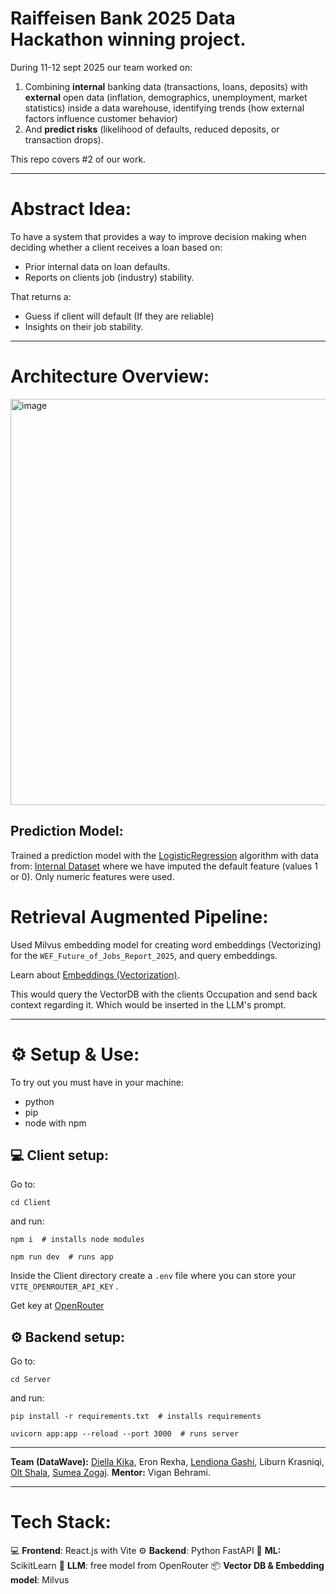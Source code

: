 # Raiffeisen Bank 2025 Data Hackathon winning project.

During 11-12 sept 2025 our team worked on:

1. Combining **internal** banking data (transactions, loans, deposits) with **external** open data (inflation, demographics, unemployment, market statistics) inside a data warehouse, identifying trends (how external factors influence customer behavior)
2. And **predict risks** (likelihood of defaults, reduced deposits, or transaction drops).

This repo covers #2 of our work.

---

# Abstract Idea:

To have a system that provides a way to improve decision making when deciding whether a client receives a loan based on:

- Prior internal data on loan defaults.
- Reports on clients job (industry) stability.

That returns a:

- Guess if client will default (If they are reliable)
- Insights on their job stability.

---

# Architecture Overview:

<img width="861" height="650" alt="image" src="https://github.com/user-attachments/assets/75f68af8-5467-4892-96db-87443702551c" />


## Prediction Model:

Trained a prediction model with the [LogisticRegression](https://scikit-learn.org/stable/modules/generated/sklearn.linear_model.LogisticRegression.html) algorithm with data from: [Internal Dataset](https://www.kaggle.com/datasets/s3r1alsh0ck/finance-dataset-for-credit-risk-fraud-detection?resource=download) where we have imputed the default feature (values 1 or 0). Only numeric features were used.

# Retrieval Augmented Pipeline:

Used Milvus embedding model for creating word embeddings (Vectorizing) for the `WEF_Future_of_Jobs_Report_2025`, and query embeddings.

Learn about [Embeddings (Vectorization)](https://youtu.be/wjZofJX0v4M?si=7wK5jLa2KcKQMiKM&t=742).

This would query the VectorDB with the clients Occupation and send back context regarding it.
Which would be inserted in the LLM's prompt.

---

# ⚙️ Setup & Use:

To try out you must have in your machine:

- python
- pip
- node with npm

## 💻 Client setup:

Go to:

```
cd Client
```

and run:

```
npm i  # installs node modules
```

```
npm run dev  # runs app
```

Inside the Client directory create a `.env` file where you can store your `VITE_OPENROUTER_API_KEY` .

Get key at [OpenRouter](https://openrouter.ai/settings/keys)

## ⚙️ Backend setup:

Go to:

```
cd Server
```

and run:

```
pip install -r requirements.txt  # installs requirements
```

```
uvicorn app:app --reload --port 3000  # runs server
```

---

**Team (DataWave):** [Diella Kika](https://github.com/diellakika), Eron Rexha, [Lendiona Gashi](https://github.com/gashilendiona), Liburn Krasniqi, [Olt Shala](https://github.com/OltShala), [Sumea Zogaj](https://github.com/SumeaZ).
**Mentor:** Vigan Behrami.

---

# Tech Stack:

💻 **Frontend**: React.js with Vite
⚙️ **Backend**: Python FastAPI
🧠 **ML:** ScikitLearn
📖 **LLM**: free model from OpenRouter
📦 **Vector DB & Embedding model**: Milvus
